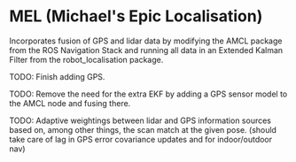 MEL (Michael's Epic Localisation)
====================

Incorporates fusion of GPS and lidar data by modifying the AMCL package from the ROS Navigation Stack and running all data in an Extended Kalman Filter from the robot_localisation package.


TODO: Finish adding GPS.

TODO: Remove the need for the extra EKF by adding a GPS sensor model to the AMCL node and fusing there.

TODO: Adaptive weightings between lidar and GPS information sources based on, among other things, the scan match at the given pose. (should take care of lag in GPS error covariance updates and for indoor/outdoor nav)
